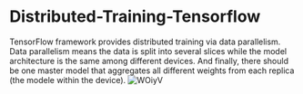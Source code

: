 # Distributed-Training-Tensorflow
TensorFlow framework provides distributed training via data parallelism.
Data parallelism means the data is split into several slices while the model architecture is the same among different devices.
And finally, there should be one master model that aggregates all different weights from each replica (the modele within the device).
![WOiyV](https://user-images.githubusercontent.com/90603477/172453277-f9fcfb33-5cba-45d4-8e82-1dd5632a9f8d.png)

